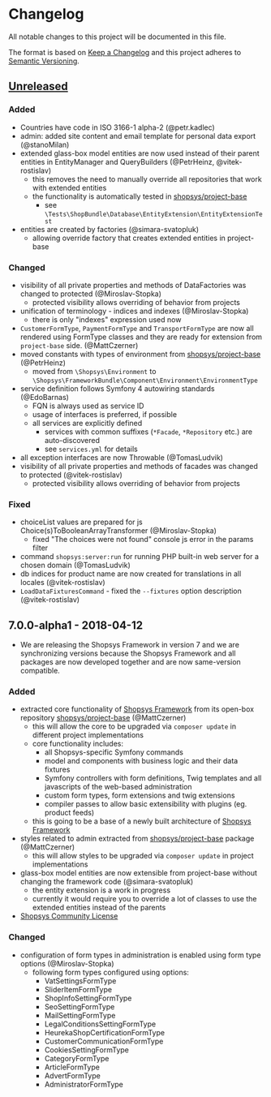 # Changelog
All notable changes to this project will be documented in this file.

The format is based on [Keep a Changelog](http://keepachangelog.com/en/1.0.0/)
and this project adheres to [Semantic Versioning](http://semver.org/spec/v2.0.0.html).

## [Unreleased]
### Added
- Countries have code in ISO 3166-1 alpha-2 (@petr.kadlec)
- admin: added site content and email template for personal data export (@stanoMilan)
- extended glass-box model entities are now used instead of their parent entities in EntityManager and QueryBuilders (@PetrHeinz, @vitek-rostislav)
    - this removes the need to manually override all repositories that work with extended entities
    - the functionality is automatically tested in [shopsys/project-base](https://github.com/shopsys/project-base)
        - see `\Tests\ShopBundle\Database\EntityExtension\EntityExtensionTest`
- entities are created by factories (@simara-svatopluk)
    - allowing override factory that creates extended entities in project-base

### Changed
- visibility of all private properties and methods of DataFactories was changed to protected (@Miroslav-Stopka)
    - protected visibility allows overriding of behavior from projects
- unification of terminology - indices and indexes (@Miroslav-Stopka)
    - there is only "indexes" expression used now
- `CustomerFormType`, `PaymentFormType` and `TransportFormType` are now all rendered using FormType classes and they
    are ready for extension from `project-base` side. (@MattCzerner)
- moved constants with types of environment from [shopsys/project-base](https://github.com/shopsys/project-base) (@PetrHeinz)
    - moved from `\Shopsys\Environment` to `\Shopsys\FrameworkBundle\Component\Environment\EnvironmentType`
- service definition follows Symfony 4 autowiring standards (@EdoBarnas)
    - FQN is always used as service ID
    - usage of interfaces is preferred, if possible
    - all services are explicitly defined
        - services with common suffixes (`*Facade`, `*Repository` etc.) are auto-discovered
        - see `services.yml` for details
- all exception interfaces are now Throwable (@TomasLudvik)
- visibility of all private properties and methods of facades was changed to protected (@vitek-rostislav)
    - protected visibility allows overriding of behavior from projects

### Fixed
- choiceList values are prepared for js Choice(s)ToBooleanArrayTransformer (@Miroslav-Stopka)
    - fixed "The choices were not found" console js error in the params filter
- command `shopsys:server:run` for running PHP built-in web server for a chosen domain (@TomasLudvik)
- db indices for product name are now created for translations in all locales (@vitek-rostislav)
- `LoadDataFixturesCommand` - fixed the `--fixtures` option description (@vitek-rostislav)

## 7.0.0-alpha1 - 2018-04-12
- We are releasing the Shopsys Framework in version 7 and we are synchronizing versions because
  the Shopsys Framework and all packages are now developed together and are now same-version compatible.

### Added
- extracted core functionality of [Shopsys Framework](http://www.shopsys-framework.com/)
from its open-box repository [shopsys/project-base](https://github.com/shopsys/project-base) (@MattCzerner)
    - this will allow the core to be upgraded via `composer update` in different project implementations
    - core functionality includes:
        - all Shopsys-specific Symfony commands
        - model and components with business logic and their data fixtures
        - Symfony controllers with form definitions, Twig templates and all javascripts of the web-based administration
        - custom form types, form extensions and twig extensions
        - compiler passes to allow basic extensibility with plugins (eg. product feeds)
    - this is going to be a base of a newly built architecture of [Shopsys Framework](http://www.shopsys-framework.com/)
- styles related to admin extracted from [shopsys/project-base](https://github.com/shopsys/project-base) package (@MattCzerner)
    - this will allow styles to be upgraded via `composer update` in project implementations
- glass-box model entities are now extensible from project-base without changing the framework code (@simara-svatopluk)
    - the entity extension is a work in progress
    - currently it would require you to override a lot of classes to use the extended entities instead of the parents
- [Shopsys Community License](./LICENSE)

### Changed
- configuration of form types in administration is enabled using form type options (@Miroslav-Stopka)
    -  following form types configured using options:
        - VatSettingsFormType
        - SliderItemFormType
        - ShopInfoSettingFormType
        - SeoSettingFormType
        - MailSettingFormType
        - LegalConditionsSettingFormType
        - HeurekaShopCertificationFormType
        - CustomerCommunicationFormType
        - CookiesSettingFormType
        - CategoryFormType
        - ArticleFormType
        - AdvertFormType
        - AdministratorFormType

[Unreleased]: https://github.com/shopsys/framework/compare/v7.0.0-alpha1...HEAD
